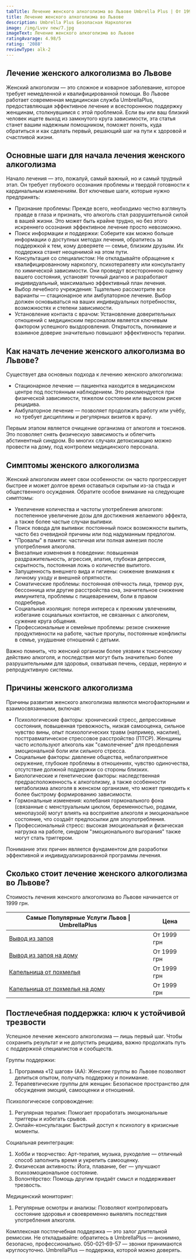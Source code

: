 ```yaml
---
tabTitle: Лечение женского алкоголизма во Львове Umbrella Plus | От 1999 грн
title: Лечение женского алкоголизма во Львове
description: Umbrella Plus Безопасная Наркология
image: /img/Lvov new/7.jpg
imageText: Лечение женского алкоголизма во Львове
ratingAvarage: 4.98/5
rating: '2088'
reviewType: alk-2
---
```


## Лечение женского алкоголизма во Львове

Женский алкоголизм — это сложное и коварное заболевание, которое требует немедленной и квалифицированной помощи. Во Львове работает современная медицинская служба UmbrellaPlus, предоставляющая эффективное лечение и всестороннюю поддержку женщинам, столкнувшимся с этой проблемой. Если вы или ваш близкий человек ищете выход из замкнутого круга зависимости, эта статья станет вашим надежным помощником, поможет понять, куда обратиться и как сделать первый, решающий шаг на пути к здоровой и счастливой жизни.

## Основные шаги для начала лечения женского алкоголизма

Начало лечения — это, пожалуй, самый важный, но и самый трудный этап. Он требует глубокого осознания проблемы и твердой готовности к кардинальным изменениям. Вот ключевые шаги, которые нужно предпринять:

* Признание проблемы: Прежде всего, необходимо честно взглянуть правде в глаза и признать, что алкоголь стал разрушительной силой в вашей жизни. Это может быть крайне трудно, но без этого искреннего осознания эффективное лечение просто невозможно.
* Поиск информации и поддержки: Соберите как можно больше информации о доступных методах лечения, обратитесь за поддержкой к тем, кому доверяете — семье, близким друзьям. Их поддержка станет неоценимой на этом пути.
* Консультация со специалистом: Не откладывайте обращение к квалифицированному наркологу, психотерапевту или консультанту по химической зависимости. Они проведут всестороннюю оценку вашего состояния, установят точный диагноз и разработают индивидуальный, максимально эффективный план лечения.
* Выбор лечебного учреждения: Тщательно рассмотрите все варианты — стационарное или амбулаторное лечение. Выбор должен основываться на ваших индивидуальных потребностях, возможностях и степени зависимости.
* Установление контакта с врачом: Установление доверительных отношений с медицинским персоналом является ключевым фактором успешного выздоровления. Открытость, понимание и взаимное доверие значительно повышают эффективность терапии.

## Как начать лечение женского алкоголизма во Львове?

Существует два основных подхода к лечению женского алкоголизма:

* Стационарное лечение — пациентка находится в медицинском центре под постоянным наблюдением. Это рекомендуется при физической зависимости, тяжелом состоянии или высоком риске рецидива.
* Амбулаторное лечение — позволяет продолжать работу или учёбу, но требует дисциплины и регулярных визитов к врачу.

Первым этапом является очищение организма от алкоголя и токсинов. Это позволяет снять физическую зависимость и облегчить абстинентный синдром. Во многих случаях детоксикацию можно провести на дому, под контролем медицинского персонала.

## Симптомы женского алкоголизма

Женский алкоголизм имеет свои особенности: он часто прогрессирует быстрее и может долгое время оставаться скрытым из-за стыда и общественного осуждения. Обратите особое внимание на следующие симптомы:

* Увеличение количества и частоты употребления алкоголя: постепенное увеличение дозы для достижения желаемого эффекта, а также более частые случаи выпивки.
* Поиск повода для выпивки: постоянный поиск возможности выпить, часто без очевидной причины или под надуманным предлогом.
* "Провалы" в памяти: частичная или полная амнезия после употребления алкоголя.
* Внезапные изменения в поведении: повышенная раздражительность, агрессия, апатия, глубокая депрессия, скрытность, постоянная ложь о количестве выпитого.
* Запущенность внешнего вида и гигиены: снижение внимания к личному уходу и внешней опрятности.
* Соматические проблемы: постоянная отёчность лица, тремор рук, бессонница или другие расстройства сна, значительное снижение иммунитета, проблемы с пищеварением, боли в правом подреберье.
* Социальная изоляция: потеря интереса к прежним увлечениям, избегание социальных контактов, не связанных с алкоголем, сужение круга общения.
* Профессиональные и семейные проблемы: резкое снижение продуктивности на работе, частые прогулы, постоянные конфликты в семье, ухудшение отношений с детьми.

Важно помнить, что женский организм более уязвим к токсическому действию алкоголя, и последствия могут быть значительно более разрушительными для здоровья, охватывая печень, сердце, нервную и репродуктивную системы.

## Причины женского алкоголизма

Причины развития женского алкоголизма являются многофакторными и взаимосвязанными, включая:

* Психологические факторы: хронический стресс, депрессивные состояния, повышенная тревожность, низкая самооценка, сильное чувство вины, опыт психологических травм (например, насилие), посттравматическое стрессовое расстройство (ПТСР). Женщины часто используют алкоголь как "самолечение" для преодоления эмоциональной боли или сильного стресса.
* Социальные факторы: давление общества, неблагоприятное окружение, глубокие проблемы в отношениях, чувство одиночества, отсутствие должной поддержки со стороны близких.
* Биологические и генетические факторы: наследственная предрасположенность к алкоголизму, а также особенности метаболизма алкоголя в женском организме, что может приводить к более быстрому формированию зависимости.
* Гормональные изменения: колебания гормонального фона (связанные с менструальным циклом, беременностью, родами, менопаузой) могут влиять на восприятие алкоголя и эмоциональное состояние, что создаёт предпосылки для злоупотребления.
* Профессиональный стресс: высокая эмоциональная и физическая нагрузка на работе, синдром "эмоционального выгорания" также могут стать триггером.

Понимание этих причин является фундаментом для разработки эффективной и индивидуализированной программы лечения.

## Сколько стоит лечение женского алкоголизма во Львове?

Стоимость лечения женского алкоголизма во Львове начинается от 1999 грн.

| Самые Популярные Услуги Львов \| UmbrellaPlus                                                           | Цена        |
| ------------------------------------------------------------------------------------------------------- | ----------- |
| [Вывод из запоя](https://umbrella-plus.com.ua/lviv/vivod-iz-zapoia-lvov/)                               | От 1999 грн |
| [Вывод из запоя на дому](https://umbrella-plus.com.ua/lviv/vivod-iz-zapoia-na-domy-lvov/)               | От 1999 грн |
| [Капельница от похмелья](https://umbrella-plus.com.ua/lviv/kapelnica_ot_alkogola_v-lvov/)               | От 1999 грн |
| [Капельница от похмелья на дому](https://umbrella-plus.com.ua/lviv/kapelnica_ot_alkogola_na-domy-lvov/) | От 1999 грн |

## Постлечебная поддержка: ключ к устойчивой трезвости

Успешное лечение женского алкоголизма — лишь первый шаг. Чтобы сохранить результат и не допустить рецидива, важно продолжать путь с поддержкой специалистов и сообществ.

Группы поддержки:

1. Программа «12 шагов» (АА): Женские группы во Львове позволяют делиться опытом, получать поддержку и понимание.
2. Терапевтические группы для женщин: Безопасное пространство для обсуждения эмоций, самооценки и отношений.

Психологическое сопровождение:

1. Регулярная терапия: Помогает проработать эмоциональные триггеры и избегать срывов.
2. Онлайн-консультации: Быстрый доступ к психологу в кризисные моменты.

Социальная реинтеграция:

1. Хобби и творчество: Арт-терапия, музыка, рукоделие — отличный способ заполнить время и укрепить самооценку.
2. Физическая активность: Йога, плавание, бег — улучшают психоэмоциональное состояние.
3. Волонтёрство: Помощь другим придаёт смысл и поддерживает трезвость.

Медицинский мониторинг:

1. Регулярные осмотры и анализы: Позволяют контролировать состояние здоровья и своевременно выявлять последствия употребления алкоголя.

Комплексная постлечебная поддержка — это залог длительной ремиссии.
Не откладывайте: обратитесь в UmbrellaPlus — анонимно, безопасно, профессионально.
050-021-69-57 — звонки принимаются круглосуточно.
UmbrellaPlus — поддержка, которой можно доверять.
